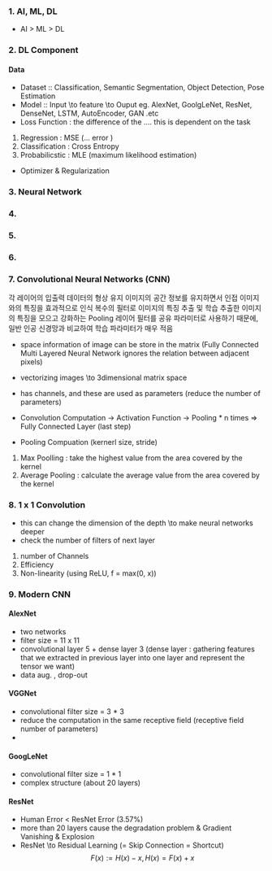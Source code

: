 ### 1. AI, ML, DL
- AI > ML > DL


### 2. DL Component 
#### Data
- Dataset :: Classification, Semantic Segmentation, Object Detection, Pose Estimation 
- Model :: Input \to feature \to Ouput 
eg. AlexNet, GoolgLeNet, ResNet, DenseNet, LSTM, AutoEncoder, GAN .etc
- Loss Function : the difference of the ....
this is dependent on the task
1. Regression : MSE (... error )
2. Classification : Cross Entropy
3. Probabilicstic : MLE (maximum likelihood estimation)
- Optimizer & Regularization 





### 3. Neural Network




### 4. 





### 5.






### 6. 




### 7. Convolutional Neural Networks (CNN)

각 레이어의 입출력 데이터의 형상 유지
이미지의 공간 정보를 유지하면서 인접 이미지와의 특징을 효과적으로 인식
복수의 필터로 이미지의 특징 추출 및 학습
추출한 이미지의 특징을 모으고 강화하는 Pooling 레이어
필터를 공유 파라미터로 사용하기 때문에, 일반 인공 신경망과 비교하여 학습 파라미터가 매우 적음

- space information of image can be store in the matrix (Fully Connected Multi Layered Neural Network ignores the relation between adjacent pixels)
- vectorizing images \to 3dimensional matrix space 
- has channels, and these are used as parameters (reduce the number of parameters)
- Convolution Computation -> Activation Function -> Pooling *  n times => Fully Connected Layer (last step)

- Pooling Compuation (kernerl size, stride)
1. Max Poolling : take the highest value from the area covered by the kernel
2. Average Pooling : calculate the average value from the area covered by the kernel 

### 8. 1 x 1 Convolution 
- this can change the dimension of the depth \to make neural networks deeper 
- check the number of filters of next layer

1. number of Channels
2. Efficiency
3. Non-linearity (using ReLU, f = max(0, x))

### 9. Modern CNN
#### AlexNet 
- two networks
- filter size = 11 x 11
- convolutional layer 5 + dense layer 3
(dense layer : gathering features that we extracted in previous layer into one layer and represent the tensor we want)
- data aug. , drop-out

#### VGGNet
- convolutional filter size = 3 * 3
- reduce the computation in the same receptive field (receptive field number of parameters)
- 


#### GoogLeNet
- convolutional filter size = 1 * 1
- complex structure (about 20 layers)


#### ResNet
- Human Error < ResNet Error (3.57%)
- more than 20 layers cause the degradation problem & Gradient Vanishing & Explosion
- ResNet \to Residual Learning (= Skip Connection = Shortcut)
$$ F(x) := H(x) - x, H(x) = F(x) + x $$
